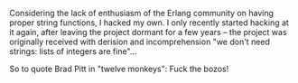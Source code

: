 Considering the lack of enthusiasm of the Erlang community on having proper string functions, I hacked my own. I only recently started hacking at it again, after leaving the project dormant for a few years – the project was originally received with derision and incomprehension "we don't need strings: lists of integers are fine"...

So to quote Brad Pitt in "twelve monkeys": Fuck the bozos!